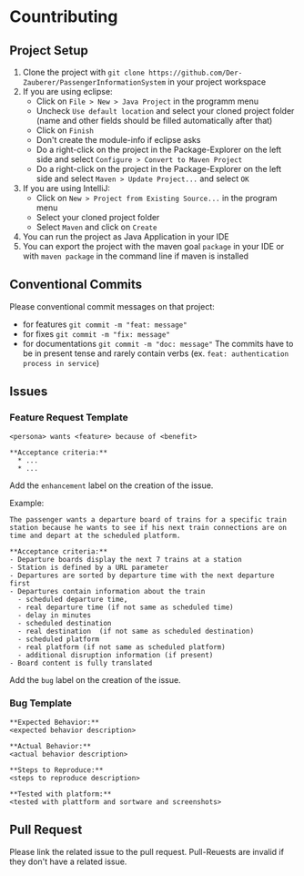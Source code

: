 # Countributing

## Project Setup

1. Clone the project with `git clone https://github.com/Der-Zauberer/PassengerInformationSystem` in your project workspace
2. If you are using eclipse:
    * Click on `File > New > Java Project` in the programm menu
    * Uncheck `Use default location` and select your cloned project folder (name and other fields should be filled automatically after that)
    * Click on `Finish`
    * Don't create the module-info if eclipse asks
    * Do a right-click on the project in the Package-Explorer on the left side and select `Configure > Convert to Maven Project`
    * Do a right-click on the project in the Package-Explorer on the left side and select `Maven > Update Project...` and select `OK`
3. If you are using IntelliJ:
   * Click on `New > Project from Existing Source...` in the program menu
   * Select your cloned project folder
   * Select `Maven` and click on `Create`
4. You can run the project as Java Application in your IDE
5. You can export the project with the maven goal `package` in your IDE or with `maven package` in the command line if maven is installed

## Conventional Commits

Please conventional commit messages on that project:
* for features `git commit -m "feat: message"`
* for fixes `git commit -m "fix: message"`
* for documentations `git commit -m "doc: message"`
The commits have to be in present tense and rarely contain verbs (ex. `feat: authentication process in service`)

## Issues

### Feature Request Template

```
<persona> wants <feature> because of <benefit>

**Acceptance criteria:**
  * ...
  * ...
```

Add the `enhancement` label on the creation of the issue.

Example:
```
The passenger wants a departure board of trains for a specific train station because he wants to see if his next train connections are on time and depart at the scheduled platform.

**Acceptance criteria:**
- Departure boards display the next 7 trains at a station
- Station is defined by a URL parameter
- Departures are sorted by departure time with the next departure first
- Departures contain information about the train
  - scheduled departure time,
  - real departure time (if not same as scheduled time)
  - delay in minutes 
  - scheduled destination
  - real destination  (if not same as scheduled destination)
  - scheduled platform
  - real platform (if not same as scheduled platform)
  - additional disruption information (if present)
- Board content is fully translated
```


Add the `bug` label on the creation of the issue.

### Bug Template

```
**Expected Behavior:**
<expected behavior description>

**Actual Behavior:**
<actual behavior description>

**Steps to Reproduce:**
<steps to reproduce description>

**Tested with platform:**
<tested with plattform and sortware and screenshots>
```

## Pull Request

Please link the related issue to the pull request. Pull-Reuests are invalid if they don't have a related issue.
